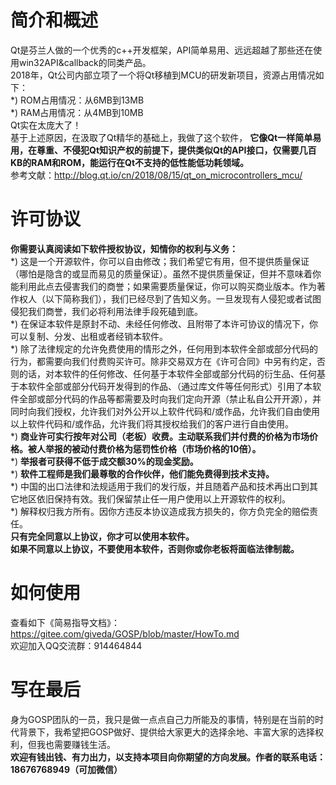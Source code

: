 # 简介和概述  
Qt是芬兰人做的一个优秀的c++开发框架，API简单易用、远远超越了那些还在使用win32API&callback的同类产品。  
2018年，Qt公司内部立项了一个将Qt移植到MCU的研发新项目，资源占用情况如下：  
*) ROM占用情况：从6MB到13MB  
*) RAM占用情况：从4MB到10MB  
Qt实在太庞大了！  
基于上述原因，在汲取了Qt精华的基础上，我做了这个软件， **它像Qt一样简单易用，在尊重、不侵犯Qt知识产权的前提下，提供类似Qt的API接口，仅需要几百KB的RAM和ROM，能运行在Qt不支持的低性能低功耗领域。**  
参考文献：http://blog.qt.io/cn/2018/08/15/qt_on_microcontrollers_mcu/  

# 许可协议  
  **你需要认真阅读如下软件授权协议，知情你的权利与义务：**         
*) 这是一个开源软件，你可以自由修改；我们希望它有用，但不提供质量保证（哪怕是隐含的或显而易见的质量保证）。虽然不提供质量保证，但并不意味着你能利用此点去侵害我们的商誉；如果需要质量保证，你可以购买商业版本。作为著作权人（以下简称我们），我们已经尽到了告知义务。一旦发现有人侵犯或者试图侵犯我们商誉，我们必将利用法律手段死磕到底。  
*) 在保证本软件是原封不动、未经任何修改、且附带了本许可协议的情况下，你可以复制、分发、出租或者经销本软件。  
*) 除了法律规定的允许免费使用的情形之外，任何用到本软件全部或部分代码的行为，都需要向我们付费购买许可。除非交易双方在《许可合同》中另有约定，否则的话，对本软件的任何修改、任何基于本软件全部或部分代码的衍生品、任何基于本软件全部或部分代码开发得到的作品、（通过库文件等任何形式）引用了本软件全部或部分代码的作品等都需要及时向我们定向开源（禁止私自公开开源），并同时向我们授权，允许我们对外公开以上软件代码和/或作品，允许我们自由使用以上软件代码和/或作品，允许我们将其授权给我们的客户进行自由使用。  
*)  **商业许可实行按年对公司（老板）收费。主动联系我们并付费的价格为市场价格。被人举报的被动付费价格为惩罚性价格（市场价格的10倍）。**     
*)  **举报者可获得不低于成交额30%的现金奖励。**       
*)  **软件工程师是我们最尊敬的合作伙伴，他们能免费得到技术支持。**   
*) 中国的出口法律和法规适用于我们的发行版，并且随着产品和技术再出口到其它地区依旧保持有效。我们保留禁止任一用户使用以上开源软件的权利。  
*) 解释权归我方所有。因你方违反本协议造成我方损失的，你方负完全的赔偿责任。  
 **只有完全同意以上协议，你才可以使用本软件。**  
 **如果不同意以上协议，不要使用本软件，否则你或你老板将面临法律制裁。**    

# 如何使用
查看如下《简易指导文档》：  
https://gitee.com/giveda/GOSP/blob/master/HowTo.md  
欢迎加入QQ交流群：914464844   


# 写在最后  
身为GOSP团队的一员，我只是做一点点自己力所能及的事情，特别是在当前的时代背景下，我希望把GOSP做好、提供给大家更大的选择余地、丰富大家的选择权利，但我也需要赚钱生活。   
  **欢迎有钱出钱、有力出力，以支持本项目向你期望的方向发展。作者的联系电话：18676768949（可加微信）**   
